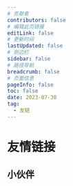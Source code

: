 ```yaml
---
# 贡献者
contributors: false
# 编辑此页链接
editLink: false
# 更新时间
lastUpdated: false
# 侧边栏
sidebar: false
# 路径导航
breadcrumb: false
# 页面信息
pageInfo: false
toc: false
date: 2023-07-30
tag: 
  - 友链
---
```


# 友情链接

## 小伙伴
